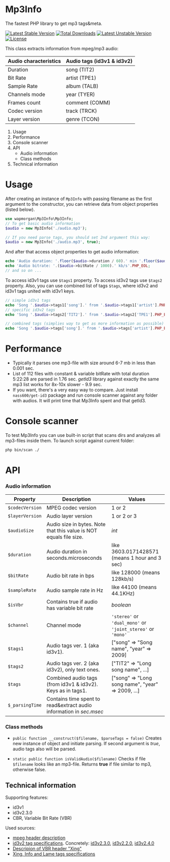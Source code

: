 # Mp3Info
The fastest PHP library to get mp3 tags&meta.

[![Latest Stable Version](https://poser.pugx.org/wapmorgan/mp3info/v/stable)](https://packagist.org/packages/wapmorgan/mp3info)
[![Total Downloads](https://poser.pugx.org/wapmorgan/mp3info/downloads)](https://packagist.org/packages/wapmorgan/mp3info)
[![Latest Unstable Version](https://poser.pugx.org/wapmorgan/mp3info/v/unstable)](https://packagist.org/packages/wapmorgan/mp3info)
[![License](https://poser.pugx.org/wapmorgan/mp3info/license)](https://packagist.org/packages/wapmorgan/mp3info)

This class extracts information from mpeg/mp3 audio:

| Audio characteristics | Audio tags (id3v1 & id3v2)  |
|-----------------------|-----------------------------|
| Duration              | song (TIT2)                 |
| Bit Rate              | artist (TPE1)               |
| Sample Rate           | album (TALB)                |
| Channels mode         | year (TYER)                 |
| Frames count          | comment (COMM)              |
| Codec version         | track (TRCK)                |
| Layer version         | genre (TCON)                |

1. Usage
2. Performance
3. Console scanner
4. API
	- Audio information
	- Class methods
4. Technical information

# Usage
After creating an instance of `Mp3Info` with passing filename as the first argument to the constructor, you can retrieve data from object properties (listed below).

```php
use wapmorgan\Mp3Info\Mp3Info;
// To get basic audio information
$audio = new Mp3Info('./audio.mp3');

// If you need parse tags, you should set 2nd argument this way:
$audio = new Mp3Info('./audio.mp3', true);
```

And after that access object properties to get audio information:

```php
echo 'Audio duration: '.floor($audio->duration / 60).' min '.floor($audio->duration % 60).' sec'.PHP_EOL;
echo 'Audio bitrate: '.($audio->bitRate / 1000).' kb/s'.PHP_EOL;
// and so on ...
```

To access id3v1 tags use `$tags1` property.
To access id3v2 tags use `$tags2` property.
Also, you can use combined list of tags `$tags`, where id3v2 and id3v1 tags united with id3v1 keys.

```php
// simple id3v1 tags
echo 'Song '.$audio->tags1['song'].' from '.$audio->tags1['artist'].PHP_EOL;
// specific id3v2 tags
echo 'Song '.$audio->tags2['TIT2'].' from '.$audio->tags2['TPE1'].PHP_EOL;

// combined tags (simplies way to get as more information as possible)
echo 'Song '.$audio->tags['song'].' from '.$audio->tags['artist'].PHP_EOL;
```

# Performance

* Typically it parses one mp3-file with size around 6-7 mb in less than 0.001 sec.
* List of 112 files with constant & variable bitRate with total duration 5:22:28 are parsed in 1.76 sec. *getId3* library against exactly the same mp3 list works for 8x-10x slower - 9.9 sec.
* If you want, there's a very easy way to compare. Just install `nass600/get-id3` package and run console scanner against any folder with audios. It will print time that Mp3Info spent and that getId3.

# Console scanner
To test Mp3Info you can use built-in script that scans dirs and analyzes all mp3-files inside them. To launch script against current folder:

```bash
php bin/scan ./
```

# API

### Audio information

| Property        | Description                                                         | Values                                                      |
|-----------------|---------------------------------------------------------------------|-------------------------------------------------------------|
| `$codecVersion` | MPEG codec version                                                  | 1 or 2                                                      |
| `$layerVersion` | Audio layer version                                                 | 1 or 2 or 3                                                 |
| `$audioSize`    | Audio size in bytes. Note that this value is NOT equals file size.  | *int*                                                       |
| `$duration`     | Audio duration in seconds.microseconds                              | like 3603.0171428571 (means 1 hour and 3 sec)               |
| `$bitRate`      | Audio bit rate in bps                                               | like 128000 (means 128kb/s)                                 |
| `$sampleRate`   | Audio sample rate in Hz                                             | like 44100 (means 44.1KHz)                                  |
| `$isVbr`        | Contains true if audio has variable bit rate                        | *boolean*                                                   |
| `$channel`      | Channel mode                                                        | `'stereo'` or `'dual_mono'` or `'joint_stereo'` or `'mono'` |
| `$tags1`        | Audio tags ver. 1 (aka id3v1).                                      | ["song" => "Song name", "year" => 2009]                     |
| `$tags2`        | Audio tags ver. 2 (aka id3v2), only text ones.                      | ["TIT2" => "Long song name", ...]                           |
| `$tags`         | Combined audio tags (from id3v1 & id3v2). Keys as in tags1.         | ["song" => "Long song name", "year" => 2009, ...]           |
| `$_parsingTime` | Contains time spent to read&extract audio information in *sec.msec* |                                                             |

### Class methods
- `public function __construct($filename, $parseTags = false)`
	Creates new instance of object and initiate parsing. If second argument is *true*, audio tags also will be parsed.

- `static public function isValidAudio($filename)`
	Checks if file `$filename` looks like an mp3-file. Returns **true** if file similar to mp3, otherwise false.

## Technical information
Supporting features:
* id3v1
* id3v2.3.0
* CBR, Variable Bit Rate (VBR)

Used sources:
* [mpeg header description](http://mpgedit.org/mpgedit/mpeg_format/mpeghdr.htm)
* [id3v2 tag specifications](http://id3.org/Developer%20Information). Concretely: [id3v2.3.0](http://id3.org/id3v2.3.0), [id3v2.2.0](http://id3.org/id3v2-00), [id3v2.4.0](http://id3.org/id3v2.4.0-changes)
* [Descripion of VBR header "Xing"](https://multimedia.cx/mp3extensions.txt)
* [Xing, Info and Lame tags specifications](http://gabriel.mp3-tech.org/mp3infotag.html)
